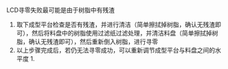LCD寻零失败最可能是由于树脂中有残渣

1. 取下成型平台检查是否有残渣，并进行清洁（简单擦拭掉树脂，确认无残渣即可），然后将料盘中的树脂使用过滤纸过滤处理，并清洁料盘（简单擦拭掉树脂，确认无残渣即可），然后重新倒入树脂，进行寻零
2. 以上步骤完成后，若仍无法寻零成功，可以重新调节成型平台与料盘之间的水平度
   1. 

